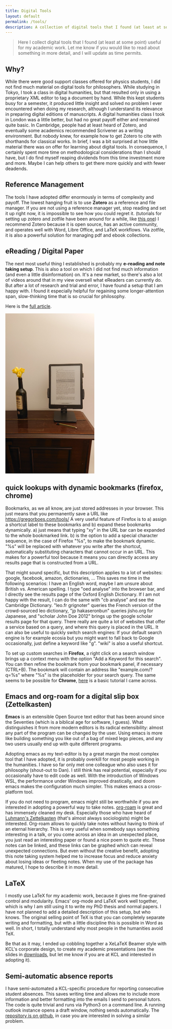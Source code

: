 ```yaml
---
title: Digital Tools
layout: default
permalink: /tools/
description: A collection of digital tools that I found (at least at some point) useful for my academic work.
---
```


> Here I collect digital tools that I found (at least at some point) useful for my academic work. Let me know if you would like to read about something in more detail, and I will update as time permits.

## Why?
While there were good support classes offered for physics students, I did not find much material on digital tools for philosophers. While studying in Tokyo, I took a class in digital humanities, but that resulted only in using a proprietary XML editor to tag a document by hand. While this kept students busy for a semester, it produced little insight and solved no problem I ever encountered when doing my research, although I understand its relevance in preparing digital editions of manuscripts. A digital humanities class I took in London was a little better, but had no great payoff either and remained quite basic. 
In Cambridge, people had at least heard of Zotero, and eventually some academics recommended Scrivener as a writing environment. But nobody knew, for example how to get Zotero to cite with shorthands for classical works. In brief, I was a bit surprised at how little material there was on offer for learning about digital tools. In consequence, I certainly spent more time on methodological considerations than I should have, but I do find myself reaping dividends from this time investment more and more. Maybe I can help others to get there more quickly and with fewer deadends. 

## Reference Management
The tools I have adopted differ enormously in terms of complexity and payoff. 
The lowest hanging fruit is to use **Zotero** as a reference and file manager. If you are not using a reference manager yet, stop reading and set it up right now, it is impossible to see how you could regret it. (tutorials for setting up zotero and zotfile have been around for a while, like [this one](https://gettingthingstech.com/zotero-workflow-zotfile/))
I recommend Zotero because it is open source, has an active community, and operates well with Word, Libre Office, and LaTeX workflows. Via zotfile, it is also a powerful solution for managing pdf and ebook collections. 

## eReading / Digital Paper
The next most useful thing I established is probably my **e-reading and note taking setup**. This is also a tool on which I did not find much information (and even a little disinformation) on. It's a new market, so there's also a lot of videos around that in my view oversell what eReaders can currently do. But after a lot of research and trial and error, I have found a setup that I am happy with. I found it especially helpful for regaining some longer-attention span, slow-thinking time that is so crucial for philosophy. 

Here is the [full article](/tools/ereader "Article on my ereader setup").

<a href="/tools/ereader">
<img src="/graphics/max3_portrait_web.jpg" height="500"/>
</a>

## quick lookups with dynamic bookmarks (firefox, chrome)
Bookmarks, as we all know, are just stored addresses in your browser. This just means that you permanently save a URL like https://gregorboes.com/tools/ A very useful feature of Firefox is to a) assign a shortcut label to these bookmarks and b) expand these bookmarks dynamically. a) just means that typing "xy" in the URL bar can be expanded to the whole bookmarked link. b) is the option to add a special character sequence, in the case of Firefox "%s", to make the bookmark dynamic. "%s" will be replaced with whatever you write after the shortcut, automatically substituting characters that cannot occur in an URL. This makes for a powerful tool because it means you can directly access any results page that is constructed from a URL. 

That might sound specific, but this description applies to a lot of websites: google, facebook, amazon, dictionaries, ...
This saves me time in the following scenarios:
I have an English word, maybe I am unsure about British vs. American spelling. I type "oed analyse" into the browser bar, and I directly see the results page of the Oxford English Dictionary. If I am not happy with the result, I can do the same with "cb analyse" and see the Cambridge Dictionary. "leo.fr grignoter" queries the French version of the crowd-sourced leo dictionary, "jp hakaseronbun" queries jisho.org for Japanese, and "scholar John Doe 2012" brings up the google scholar results page for that query.
There really are quite a lot of websites that offer a service based on a query, and where this query is placed in the URL. It can also be useful to quickly switch search engines: If your default search engine is for example ecosia but you might want to fall back to Google occasionally, just define a keyword like "g". "wiki" is also a useful shortcut.

To set up custom searches in **Firefox**, a right click on a search window brings up a context menu with the option "Add a Keyword for this search". You can then refine the bookmark from your bookmark panel, if necessary (CTRL+B). The bookmark will contain an address like "example.com/?q=%s" where "%s" is the placeholder for your search query. The same seems to be possible for **Chrome**, [here](https://www.makeuseof.com/tag/create-custom-search-engines-google-chrome/) is a basic tutorial I came across.

## Emacs and org-roam for a digital slip box (Zettelkasten)
**Emacs** is an extensible Open Source text editor that has been around since the Seventies (which is a biblical age for software, I guess). What distinguishes it from more modern editors is its radical extensibility: almost any part of the program can be changed by the user. Using emacs is more like building something you like out of a bag of mixed lego pieces, and any two users usually end up with quite different programs.

Adopting emacs as my text-editor is by a great margin the most complex tool that I have adopted, it is probably overkill for most people working in the humanities. I have so far only met one colleague who also uses it for philosophy (shout-out to Dan). 
I still think has real potential, especially if you occasionally have to edit code as well. With the introduction of Windows WSL, the performance under Windows improved drastically, and doom emacs makes the configuration much simpler. This makes emacs a cross-platform tool.

If you do not need to program, emacs might still be worthwhile if you are interested in adopting a powerful way to take notes. [org-roam](https://github.com/org-roam/org-roam/) is great and has immensely cleaned my desk. Especially those who have heard of [Luhmann's Zettelkasten](https://en.wikipedia.org/wiki/Zettelkasten) (that's almost always sociologists) might be interested. Org-roam allows to quickly take notes without having to think of an eternal hierarchy. This is very useful when somebody says something interesting in a talk, or you come across an idea in an unexpected place, you just read an interesting paper or found a nice poem to quote etc.  These notes can be linked, and these links can be graphed which can reveal unexpected connections. But even without the creative benefit, adopting this note taking system helped me to increase focus and reduce anxiety about losing ideas or fleeting notes. When my use of the package has matured, I hope to describe it in more detail.

## LaTeX
I mostly use LaTeX for my academic work, because it gives me fine-grained control and modularity. Emacs' org-mode and LaTeX work well together, which is why I am still using it to write my PhD thesis and normal papers. I have not planned to add a detailed description of this setup, but who knows.
The original selling point of TeX is that you can completely separate writing and formatting, but with a little discipline this is possible in Word as well. In short, I totally understand why most people in the humanities avoid TeX.

Be that as it may, I ended up cobbling together a XeLaTeX Beamer style with KCL's corporate design, to create my academic presentations (see the slides in [downloads](/dl/), but let me know if you are at KCL and interested in adopting it). 

## Semi-automatic absence reports
I have semi-automated a KCL-specific procedure for reporting consecutive student absences. This saves writing time and allows me to include more information and better formatting into the emails I send to personal tutors. The code is quite trivial and runs via Python3 on a command line. A running outlook instance opens a draft window, nothing sends automatically. The [repository is on github](https://github.com/gboes/absence_reporter/), in case you are interested in solving a similar problem.



<!-- ## Open Source -->
<!-- One of the many things that distinguished my studies in physics from those of philosophy was the presence and awareness of digital tools for research.  -->
<!-- It might be a particularity of German academia, and maybe the physics community, that a lot of emphasis was placed on the use of open source tools.  -->
<!-- All departmental workstations, as well as those used in the Max-Planck Institute for Physics were as a matter of course running Ubuntu (and a KDE desktop) -->

<!-- It might have even been something more local about Munich. It is the only city whose administration ran in a tailor-made open source environment (with its own distribution, LiMux). So it is probably a fertile ground for Open Source enthusiasts. But the different fields seem to play their part: When I started a new research assistant job at the Max-Planck Institute for Innovation and Competition -- populated mostly by economists and legal researchers -- the computing environment was built on Windows 7 again. -->

<!-- In this article, I list all open source tools hat I regularly use (and this is not because they're free - I do not mind paying for a tool if it does a job better). Maybe there are some that are not well enough known - like the lovely little *briss* that lets you crop pdfs and split pages in a very smart way - for anyone scanning books, a godsend. -->

<!-- [Here](/tools/floss/) is a  simple list of open source software that I am using. -->





<!-- ## Hosting a personal website on github pages / jekyll -->
<!-- There are simpler solutions. But having version control built in is nice, and it was quite educational to set this up. But I don't think I have very strong opinions about this; just that it feels much nicer to know _mostly_ what is happening on your website, and not having to deal with all the hidden stuff that comes with wordpress. And of course already using emacs makes writing markdown comparatively nice. -->
